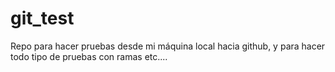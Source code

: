 # git_test
Repo para hacer pruebas desde mi máquina local hacia github, y para hacer todo tipo de pruebas con ramas etc....
